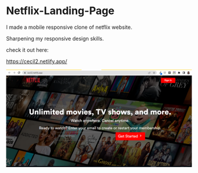 # Netflix-Landing-Page

 I made a mobile responsive clone of netflix  website.


 Sharpening my responsive design skills.


 check it out here:

 https://cecil2.netlify.app/

 

 ![Netflix](images/site.PNG)

​
